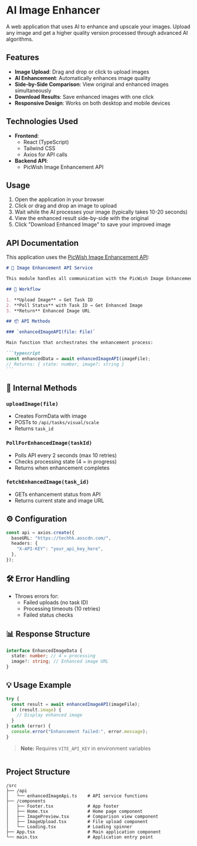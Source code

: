 # AI Image Enhancer

A web application that uses AI to enhance and upscale your images. Upload any image and get a higher quality version processed through advanced AI algorithms.

## Features

- **Image Upload**: Drag and drop or click to upload images
- **AI Enhancement**: Automatically enhances image quality
- **Side-by-Side Comparison**: View original and enhanced images simultaneously
- **Download Results**: Save enhanced images with one click
- **Responsive Design**: Works on both desktop and mobile devices

## Technologies Used

- **Frontend**:
  - React (TypeScript)
  - Tailwind CSS
  - Axios for API calls
- **Backend API**:
  - PicWish Image Enhancement API

## Usage

1. Open the application in your browser
2. Click or drag and drop an image to upload
3. Wait while the AI processes your image (typically takes 10-20 seconds)
4. View the enhanced result side-by-side with the original
5. Click "Download Enhanced Image" to save your improved image

## API Documentation

This application uses the [PicWish Image Enhancement API](https://techhk.aoscdn.com/):

````markdown
# 🚀 Image Enhancement API Service

This module handles all communication with the PicWish Image Enhancement API, providing a clean interface for uploading and enhancing images.

## 🔄 Workflow

1. **Upload Image** → Get Task ID
2. **Poll Status** with Task ID → Get Enhanced Image
3. **Return** Enhanced Image URL

## 📦 API Methods

### `enhancedImageAPI(file: File)`

Main function that orchestrates the enhancement process:

```typescript
const enhancedData = await enhancedImageAPI(imageFile);
// Returns: { state: number, image?: string }
```
````

## 🔧 Internal Methods

### `uploadImage(file)`

- Creates FormData with image
- POSTs to `/api/tasks/visual/scale`
- Returns `task_id`

### `PollForEnhancedImage(taskId)`

- Polls API every 2 seconds (max 10 retries)
- Checks processing state (4 = in progress)
- Returns when enhancement completes

### `fetchEnhancedImage(task_id)`

- GETs enhancement status from API
- Returns current state and image URL

## ⚙️ Configuration

```typescript
const api = axios.create({
  baseURL: "https://techhk.aoscdn.com/",
  headers: {
    "X-API-KEY": "your_api_key_here",
  },
});
```

## 🛠 Error Handling

- Throws errors for:
  - Failed uploads (no task ID)
  - Processing timeouts (10 retries)
  - Failed status checks

## 📊 Response Structure

```typescript
interface EnhancedImageData {
  state: number; // 4 = processing
  image?: string; // Enhanced image URL
}
```

## 💡 Usage Example

```typescript
try {
  const result = await enhancedImageAPI(imageFile);
  if (result.image) {
    // Display enhanced image
  }
} catch (error) {
  console.error("Enhancement failed:", error.message);
}
```

> **Note:** Requires `VITE_API_KEY` in environment variables

```

```

## Project Structure

```
/src
├── /api
│   └── enhancedImageApi.ts    # API service functions
├── /components
│   ├── Footer.tsx             # App footer
│   ├── Home.tsx               # Home page component
│   ├── ImagePreview.tsx       # Comparison view component
│   ├── ImageUpload.tsx        # File upload component
│   └── Loading.tsx            # Loading spinner
├── App.tsx                    # Main application component
└── main.tsx                   # Application entry point
```

```

```
